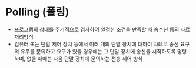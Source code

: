 # Polling (폴링)

* 프로그램의 상태를 주기적으로 검사하여 일정한 조건을 만족할 때 송수신 등의 자료처리방식
* 컴퓨터 또는 단말 제어 장치 등에서 여러 개의 단말 장치에 대하여 차례로 송신 요구의 유무를 문의하고
 요구가 있을 경우에는 그 단말 장치에 송신을 시작하도록 명령하며, 없을 때에는 다음 단말 장치에 문의하는 전송 제어 방식
